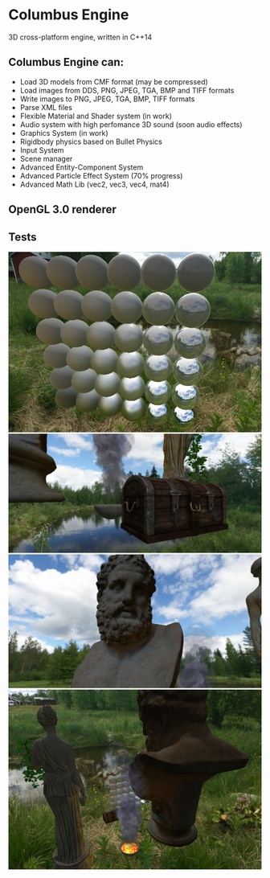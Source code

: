 # Columbus Engine
3D cross-platform engine, written in C++14
## Columbus Engine can:
* Load 3D models from CMF format (may be compressed)
* Load images from DDS, PNG, JPEG, TGA, BMP and TIFF formats
* Write images to PNG, JPEG, TGA, BMP, TIFF formats
* Parse XML files
* Flexible Material and Shader system (in work)
* Audio system with high perfomance 3D sound (soon audio effects)
* Graphics System (in work)
* Rigidbody physics based on Bullet Physics
* Input System
* Scene manager
* Advanced Entity-Component System
* Advanced Particle Effect System (70% progress)
* Advanced Math Lib (vec2, vec3, vec4, mat4)

## OpenGL 3.0 renderer

## Tests
![Optional Text](./Tests/1.png)
![Optional Text](./Tests/2.png)
![Optional Text](./Tests/3.png)
![Optional Text](./Tests/4.png)
